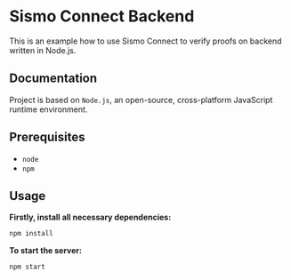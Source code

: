 # Sismo Connect Backend

This is an example how to use Sismo Connect to verify proofs on backend written in Node.js.

## Documentation

Project is based on `Node.js`, an open-source, cross-platform JavaScript runtime environment.

## Prerequisites

- `node`
- `npm`

## Usage

**Firstly, install all necessary dependencies:**

```sh
npm install
```

**To start the server:**

```sh
npm start
```
